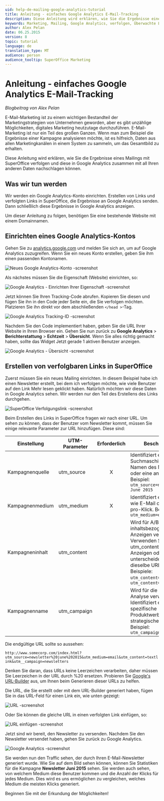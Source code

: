 ```yaml
---
uid: help-de-mailing-google-analytics-tutorial
title: Anleitung - einfaches Google Analytics E-Mail-Tracking
description: Diese Anleitung wird erklären, wie Sie die Ergebnisse eines Mailings mit SuperOffice verfolgen und diese in Google Analytics zusammen mit all Ihren anderen Daten nachschlagen können.
keywords: Marketing, Mailing, Google Analytics, verfolgen, Überwachte Links, Tracking-ID, UTM, Kampagne, Newsletter
author: Alex Pelan
date: 06.25.2015
version: 8
topic: tutorial
language: de
translation_type: MT
audience: person
audience_tooltip: SuperOffice Marketing
---
```


# Anleitung - einfaches Google Analytics E-Mail-Tracking

<!-- markdownlint-disable-next-line MD036 -->
*Blogbeitrag von Alex Pelan*

E-Mail-Marketing ist zu einem wichtigen Bestandteil der Marketingstrategien von Unternehmen geworden, aber es gibt unzählige Möglichkeiten, digitales Marketing heutzutage durchzuführen. E-Mail-Marketing ist nur ein Teil des großen Ganzen. Wenn man zum Beispiel die Ergebnisse einer Kampagne analysieren möchte, ist es hilfreich, Daten aus allen Marketingkanälen in einem System zu sammeln, um das Gesamtbild zu erhalten.

Diese Anleitung wird erklären, wie Sie die Ergebnisse eines Mailings mit SuperOffice verfolgen und diese in Google Analytics zusammen mit all Ihren anderen Daten nachschlagen können.

## Was wir tun werden

Wir werden ein Google Analytics-Konto einrichten. Erstellen von Links und verfolgten Links in SuperOffice, die Ergebnisse an Google Analytics senden. Dann schließlich diese Ergebnisse in Google Analytics anzeigen.

Um dieser Anleitung zu folgen, benötigen Sie eine bestehende Website mit einem Domainnamen.

## Einrichten eines Google Analytics-Kontos

Gehen Sie zu [analytics.google.com][1] und melden Sie sich an, um auf Google Analytics zuzugreifen. Wenn Sie ein neues Konto erstellen, geben Sie ihm einen passenden Kontonamen.

![Neues Google Analytics-Konto -screenshot][img2]

Als nächstes müssen Sie die Eigenschaft (Website) einrichten, so:

![Google Analytics - Einrichten Ihrer Eigenschaft -screenshot][img3]

Jetzt können Sie Ihren Tracking-Code abrufen. Kopieren Sie diesen und fügen Sie ihn in den Code jeder Seite ein, die Sie verfolgen möchten. Platzieren Sie ihn direkt vor dem abschließenden `</head >`-Tag.

![Google Analytics Tracking-ID -screenshot][img4]

Nachdem Sie den Code implementiert haben, geben Sie die URL Ihrer Website in Ihren Browser ein. Gehen Sie nun zurück zu **Google Analytics** > **Berichterstattung** > **Echtzeit** > **Übersicht**. Wenn Sie alles richtig gemacht haben, sollte das Widget Jetzt gerade 1 aktiven Benutzer anzeigen.

![Google Analytics - Übersicht -screenshot][img5]

## Erstellen von verfolgbaren Links in SuperOffice

Zuerst müssen Sie ein neues Mailing einrichten. In diesem Beispiel habe ich einen Newsletter erstellt, bei dem ich verfolgen möchte, wie viele Benutzer auf den Link Mehr lesen geklickt haben. Natürlich möchten wir diese Daten in Google Analytics sehen. Wir werden nur den Teil des Erstellens des Links durchgehen.

![SuperOffice Verfolgungslink -screenshot][img6]

Beim Erstellen des Links in SuperOffice fragen wir nach einer URL. Um sehen zu können, dass der Benutzer vom Newsletter kommt, müssen Sie einige relevante Parameter zur URL hinzufügen. Diese sind:

| Einstellung | UTM-Parameter | Erforderlich | Beschreibung |
|---|---|:-:|---|
| Kampagnenquelle | utm_source | X | Identifiziert eine Suchmaschine, den Namen des Newsletters oder eine andere Quelle. Beispiel: `utm_source=newsletter June 2015` |
| Kampagnenmedium | utm_medium | X | Identifiziert ein Medium wie E-Mail oder Kosten-pro-Klick. Beispiel: `utm_medium=email` |
| Kampagneninhalt | utm_content | | Wird für A/B-Tests und inhaltsbezogene Anzeigen verwendet. Verwenden Sie utm_content, um Anzeigen oder Links zu unterscheiden, die auf dieselbe URL verweisen. Beispiele: `utm_content=logolink`, `utm_content=textlink` |
| Kampagnenname | utm_campaign | | Wird für die Keyword-Analyse verwendet. Identifiziert eine spezifische Produktwerbung oder strategische Kampagne. Beispiel: `utm_campaign=newsletters` |

Die endgültige URL sollte so aussehen:

`http://www.somecorp.com/index.html?utm_source=newsletter%20june%202015&utm_medium=email&utm_content=textlink&utm__campaign=newsletters`

Denken Sie daran, dass URLs keine Leerzeichen verarbeiten, daher müssen Sie Leerzeichen in der URL durch %20 ersetzen. Probieren Sie [Google's URL-Builder][2] aus, um Ihnen beim Generieren dieser URLs zu helfen.

Die URL, die Sie erstellt oder mit dem URL-Builder generiert haben, fügen Sie in das URL-Feld für einen Link ein, wie unten gezeigt:

![URL -screenshot][img7]

Oder Sie können die gleiche URL in einen verfolgten Link einfügen, so:

![URL einfügen -screenshot][img8]

Jetzt sind wir bereit, den Newsletter zu versenden. Nachdem Sie den Newsletter versendet haben, gehen Sie zurück zu Google Analytics.

![Google Analytics -screenshot][img9]

Sie werden nun den Traffic sehen, der durch Ihren E-Mail-Newsletter generiert wurde. Wie Sie auf dem Bild sehen können, können Sie Statistiken für die Kampagne **Newsletter Juni 2015** sehen. Sie werden auch sehen, von welchem Medium diese Benutzer kommen und die Anzahl der Klicks für jedes Medium. Dies wird es uns ermöglichen zu vergleichen, welches Medium die meisten Klicks generiert.

Beginnen Sie mit der Erkundung der Möglichkeiten!

<!-- Referenced links -->
[1]: http://analytics.google.com
[2]: https://support.google.com/analytics/answer/1033867

<!-- Referenced images -->
[img2]: ../../../../media/loc/en/marketing/new-account.png
[img3]: ../../../../media/loc/en/marketing/setting-up-property.png
[img4]: ../../../../media/loc/en/marketing/tracking-id.png
[img5]: ../../../../media/loc/en/marketing/overview-right-now.png
[img6]: ../../../../media/loc/en/marketing/so-trackable-links.png
[img7]: ../../../../media/loc/en/marketing/generated-link.png
[img8]: ../../../../media/loc/en/marketing/insert-url.png
[img9]: ../../../../media/loc/en/marketing/google-analytics.png
